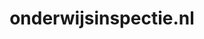 ---
layout: post
title: "onderwijsinspectie.nl"
internal_url: "/dutchgov/onderwijsinspectie.nl.html"
subdomains_count: 14
all_subdomains_count: 22
urls_count: 14
ssl_rank: 0
http_rank: 54.285714285714
url_link: /data/onderwijsinspectie.nl/urls.txt
all_subdomains_link: /data/onderwijsinspectie.nl/all_subdomains.txt
subdomains_link: /data/onderwijsinspectie.nl/subdomains.txt
categories: dutchgov
---